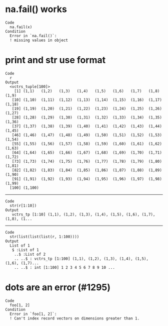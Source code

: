 # na.fail() works

    Code
      na.fail(x)
    Condition
      Error in `na.fail()`:
      ! missing values in object

# print and str use format

    Code
      r
    Output
      <vctrs_tuple[100]>
        [1] (1,1)   (1,2)   (1,3)   (1,4)   (1,5)   (1,6)   (1,7)   (1,8)   (1,9)  
       [10] (1,10)  (1,11)  (1,12)  (1,13)  (1,14)  (1,15)  (1,16)  (1,17)  (1,18) 
       [19] (1,19)  (1,20)  (1,21)  (1,22)  (1,23)  (1,24)  (1,25)  (1,26)  (1,27) 
       [28] (1,28)  (1,29)  (1,30)  (1,31)  (1,32)  (1,33)  (1,34)  (1,35)  (1,36) 
       [37] (1,37)  (1,38)  (1,39)  (1,40)  (1,41)  (1,42)  (1,43)  (1,44)  (1,45) 
       [46] (1,46)  (1,47)  (1,48)  (1,49)  (1,50)  (1,51)  (1,52)  (1,53)  (1,54) 
       [55] (1,55)  (1,56)  (1,57)  (1,58)  (1,59)  (1,60)  (1,61)  (1,62)  (1,63) 
       [64] (1,64)  (1,65)  (1,66)  (1,67)  (1,68)  (1,69)  (1,70)  (1,71)  (1,72) 
       [73] (1,73)  (1,74)  (1,75)  (1,76)  (1,77)  (1,78)  (1,79)  (1,80)  (1,81) 
       [82] (1,82)  (1,83)  (1,84)  (1,85)  (1,86)  (1,87)  (1,88)  (1,89)  (1,90) 
       [91] (1,91)  (1,92)  (1,93)  (1,94)  (1,95)  (1,96)  (1,97)  (1,98)  (1,99) 
      [100] (1,100)

---

    Code
      str(r[1:10])
    Output
       vctrs_tp [1:10] (1,1), (1,2), (1,3), (1,4), (1,5), (1,6), (1,7), (1,8), (1...

---

    Code
      str(list(list(list(r, 1:100))))
    Output
      List of 1
       $ :List of 1
        ..$ :List of 2
        .. ..$ : vctrs_tp [1:100] (1,1), (1,2), (1,3), (1,4), (1,5), (1,6), (1,7)...
        .. ..$ : int [1:100] 1 2 3 4 5 6 7 8 9 10 ...

# dots are an error (#1295)

    Code
      foo[1, 2]
    Condition
      Error in `foo[1, 2]`:
      ! Can't index record vectors on dimensions greater than 1.


